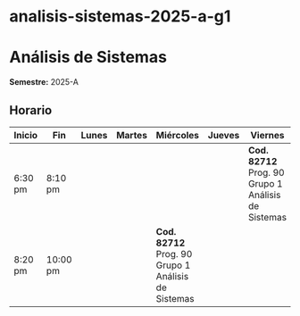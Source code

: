 # analisis-sistemas-2025-a-g1

# Análisis de Sistemas

**Semestre:** 2025-A

## Horario

| Inicio  | Fin    | Lunes | Martes | Miércoles                        | Jueves | Viernes                           |
|---------|--------|-------|--------|----------------------------------|--------|----------------------------------|
| 6:30 pm | 8:10 pm |       |        |                                  |        | **Cod. 82712** Prog. 90 Grupo 1 Análisis de Sistemas |
| 8:20 pm | 10:00 pm |       |        | **Cod. 82712** Prog. 90 Grupo 1 Análisis de Sistemas |        |                                  |